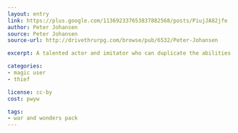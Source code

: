 ```yaml
---
layout: entry
link: https://plus.google.com/113692337653837882568/posts/PiujJA82jfe
author: Peter Johansen
source: Peter Johansen
source-url: http://drivethrurpg.com/browse/pub/6532/Peter-Johansen

excerpt: A talented actor and imitator who can duplicate the abilities of others.

categories:
- magic user
- thief

license: cc-by
cost: pwyw

tags:
- war and wonders pack
---
```

